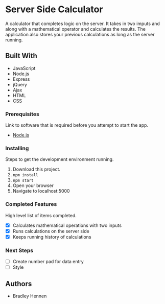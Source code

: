 # Server Side Calculator

A calculator that completes logic on the server. It takes in two imputs and along with a mathematical operator and calculates the results. The application also stores your previous calculations as long as the server running.

## Built With

- JavaScript
- Node.js
- Express
- jQuery
- Ajax
- HTML
- CSS

### Prerequisites

Link to software that is required before you attempt to start the app.

- [Node.js](https://nodejs.org/en/)

### Installing

Steps to get the development environment running.

1. Download this project.
2. `npm install`
3. `npm start`
4. Open your browser
5. Navigate to localhost:5000

### Completed Features

High level list of items completed.

- [x] Calculates mathematical operations with two inputs
- [x] Runs calculations on the server side
- [x] Keeps running history of calculations

### Next Steps

- [ ] Create number pad for data entry
- [ ] Style

## Authors

* Bradley Hennen
